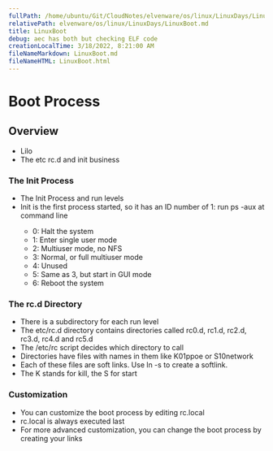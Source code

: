 ```yaml
---
fullPath: /home/ubuntu/Git/CloudNotes/elvenware/os/linux/LinuxDays/LinuxBoot.md
relativePath: elvenware/os/linux/LinuxDays/LinuxBoot.md
title: LinuxBoot
debug: aec has both but checking ELF code
creationLocalTime: 3/18/2022, 8:21:00 AM
fileNameMarkdown: LinuxBoot.md
fileNameHTML: LinuxBoot.html
---
```


<!-- toc -->
<!-- tocstop -->


<HTML>
<HEAD><TITLE>Linux Boot</TITLE>
<script language="JavaScript" src="/charlie/libs/scripts/MeyerStyleSwitch.js" type="text/javascript"></script>  
<!--#include virtual="../../scripts/HeaderInfo.html" -->
</HEAD>

<BODY>

<H1>Boot Process</H1>


<H2>Overview</H2>
<UL>
<LI>Lilo</LI>
<LI>The etc rc.d and init business</LI>
</UL>

  <H3>The Init Process</H3>
  <UL>
    <LI>The Init Process and run levels</LI>
    <LI>Init is the first process started, so it has an ID number of 1: run ps -aux 
    at command line</LI>
    <UL>
      <LI>0: Halt the system</LI>
      <LI>1: Enter single user mode</LI>
      <LI>2: Multiuser mode, no NFS</LI>
      <LI>3: Normal, or full multiuser mode</LI>
      <LI>4: Unused</LI>
      <LI>5: Same as 3, but start in GUI mode</LI>
      <LI>6: Reboot the system</LI>
    </UL>
  </UL>

  <H3>The rc.d Directory</H3>
  <UL>
    <LI>There is a subdirectory for each run level</LI>
    <LI>The etc/rc.d directory contains directories called rc0.d, rc1.d, rc2.d, rc3.d, 
    rc4.d and rc5.d</LI>
    <LI>The /etc/rc script decides which directory to call</LI>
    <LI>Directories have files with names in them like K01ppoe or S10network</LI>
    <LI>Each of these files are soft links. Use ln -s to create a softlink.</LI>
    <LI>The K stands for kill, the S for start</LI>
  </UL>


  <H3>Customization</H3>
  <UL>
    <LI>You can customize the boot process by editing rc.local</LI>
    <LI>rc.local is always executed last</LI>
    <LI>For more advanced customization, you can change the boot process by creating 
    your links</LI>
  </UL>

</BODY>
</HTML>
